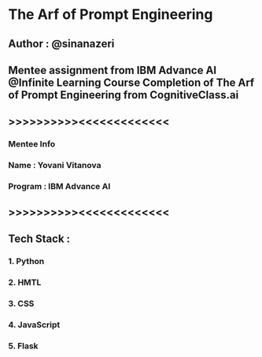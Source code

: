 # The Arf of Prompt Engineering 
## Author : @sinanazeri
## Mentee assignment from IBM Advance AI @Infinite Learning Course Completion of The Arf of Prompt Engineering from CognitiveClass.ai
## >>>>>>>>>><<<<<<<<<<<<<
### Mentee Info 
### Name : Yovani Vitanova
### Program : IBM Advance AI 
## >>>>>>>>>><<<<<<<<<<<<<
## Tech Stack :
### 1. Python
### 2. HMTL
### 3. CSS
### 4. JavaScript
### 5. Flask
